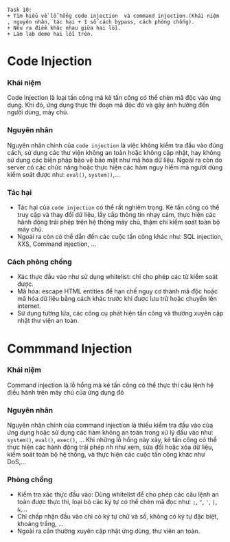 ```
Task 10:
+ Tìm hiểu về lỗ hổng code injection  và command injection.(Khái niệm , nguyên nhân, tác hại + 1 số cách bypass, cách phòng chống).
+ Nêu ra điểm khác nhau giữa hai lỗi.
+ Làm lab demo hai lỗi trên.
```

# Code Injection
### Khái niệm
Code Injection là loại tấn công mà kẻ tấn công có thể chèn mã độc vào ứng dụng. Khi đó, ứng dụng thực thi đoạn mã độc đó và gây ảnh hưởng đến người dùng, máy chủ.
### Nguyên nhân
Nguyên nhân chính của `code injection` là việc không kiểm tra đầu vào đúng cách, sử dụng các thư viện không an toàn hoặc không cập nhật, hay không sử dụng các biện pháp bảo vệ bảo mật như mã hóa dữ liệu. Ngoài ra còn do server có các chức năng hoặc  thực hiện các hàm nguy hiểm mà người dùng kiểm soát được như: `eval()`, `system()`,...
### Tác hại 
- Tác hại của `code injection` có thể rất nghiêm trọng. Kẻ tấn công có thể truy cập và thay đổi dữ liệu, lấy cắp thông tin nhạy cảm, thực hiện các hành động trái phép trên hệ thống máy chủ, thậm chí kiểm soát toàn bộ máy chủ.
- Ngoài ra còn có thể dẫn đến các cuộc tấn công khác như: SQL injection, XXS, Command injection, ...
### Cách phòng chống
- Xác thực đầu vào như sử dụng whitelist: chỉ cho phép các từ kiểm soát được.
- Mã hóa: escape HTML entities để hạn chế nguy cơ thành mã độc hoặc mã hóa dữ liệu bằng cách khác trước khi được lưu trữ hoặc chuyển lên internet.
- Sử dụng tường lửa, các công cụ phát hiện tấn công và thường xuyên cập nhật thư viện an toàn.
# Commmand Injection
### Khái niệm
Command injection là lỗ hổng mà kẻ tấn công có thể thực thi câu lệnh hệ điều hành trên máy chủ của ứng dụng đó
### Nguyên nhân
Nguyên nhân chính của command injection là thiếu kiểm tra đầu vào của ứng dụng hoặc sử dụng các hàm không an toàn trong xử lý đầu vào như: `system()`, `eval()`, `exec()`, ...
Khi những lỗ hổng này xảy, kẻ tấn công có thể thực hiện các hành động trái phép nh như xem, sửa đổi hoặc xóa dữ liệu, kiểm soát toàn bộ hệ thống, và thực hiện các cuộc tấn công khác như DoS,...
### Phòng chống
- Kiểm tra xác thực đầu vào: Dùng whitelist để cho phép các câu lệnh an toàn được thực thi, loại bỏ các ký tự có thể chèn mã đọc như: `;`, `"`, `'`, `|`, `&`,...
- Chỉ chấp nhận đầu vào chỉ có ký tự chữ và số, không có ký tự đặc biệt, khoảng trắng, ...
- Ngoài ra cần thường xuyên cập nhật ứng dùng, thư viên an toàn.


  
